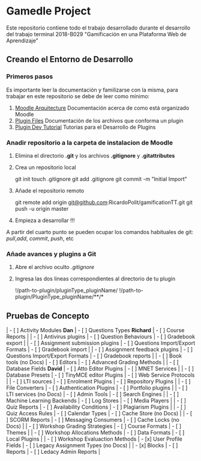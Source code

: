 # Gamedle Project

Este repositorio contiene todo el trabajo desarrollado durante el desarrollo del trabajo terminal 2018-B029 "Gamificación en una Plataforma Web de Aprendizaje"

## Creando el Entorno de Desarrollo

### Primeros pasos

Es importante leer la documentación y familizarse con la misma, para trabajar en este repositorio se debe de leer como mínimo:

1. [Moodle Arquitecture](https://docs.moodle.org/dev/Moodle_architecture) Documentación acerca de como está organizado Moodle
2. [Plugin Files](https://docs.moodle.org/dev/Plugin_files#db.2Finstall.xml) Documentación de los archivos que conforma un plugin
3. [Plugin Dev Tutorial](https://docs.moodle.org/dev/Tutorial) Tutorias para el Desarrollo de Plugins


### Anadir repositorio a la carpeta de instalacion de Moodle

1. Elimina el directorio **.git** y los archivos **.gitignore** y **.gitattributes**
2. Crea un repositorio local

    git init
    touch .gitignore
    git add .gitignore
    git commit -m "Initial Import"

3. Añade el repositorio remoto

    git remote add origin git@github.com:RicardoPolit/gamificationTT.git
    git push -u origin master

4. Empieza a desarrollar !!!

A partir del cuarto punto se pueden ocupar los comandos habituales de git: *pull*,*add*, *commit*, *push*, etc


### Añade avances y plugins a Git

1. Abre el archivo oculto *.gitignore*
2. Ingresa las dos lineas correspondientes al directorio de tu plugin

    !/path-to-plugin/pluginType_pluginName/
    !/path-to-plugin/PluginType_pluginName/**/*

## Pruebas de Concepto
| - [ ] Activity Modules **Dan**      | - [ ] Questions Types **Richard**           | - [ ] Course Reports              |
| - [ ] Antivirus plugins             | - [ ] Question Behaviours                   | - [ ] Gradebook export            |
| - [ ] Assignment submission plugins | - [ ] Questions Import/Export Formats       | - [ ] Gradebook import            |
| - [ ] Assignment feedback plugins   | - [ ] Questions Import/Export Formats       | - [ ] Gradebook reports           |
| - [ ] Book tools (no Docs)          | - [ ] Editors                               | - [ ] Advanced Grading Methods    |
| - [ ] Database Fields **David**     | - [ ] Atto Editor Plugins                   | - [ ] MNET Services               |
| - [ ] Database Presets              | - [ ] TinyMCE editor Plugins                | - [ ] Web Service Protocols       |
| - [ ] LTI sources                   | - [ ] Enrolment Plugins                     | - [ ] Repository Plugins          |
| - [ ] File Converters               | - [ ] Authentication Plugins                | - [ ] Portfolio plugins           |
| - [ ] LTI services (no Docs)        | - [ ] Admin Tools                           | - [ ] Search Engines              |
| - [ ] Machine Learning Backends     | - [ ] Log Stores                            | - [ ] Media Players               |
| - [ ] Quiz Reports                  | - [ ] Availability Conditions               | - [ ] Plagiarism Plugins          |
| - [ ] Quiz Access Rules             | - [ ] Calendar Types                        | - [ ] Cache Store (no Docs)       |
| - [ ] SCORM Reports                 | - [ ] Messaging Consumers                   | - [ ] Cache Locks (no Docs)       |
| - [ ] Workshop Grading Strategies   | - [ ] Course Formats                        | - [ ] Themes                      |
| - [ ] Workshop Allocations Methods  | - [ ] Data Formats                          | - [ ] Local Plugins               |
| - [ ] Workshop Evaluaction Methods  | - [x] User Profile Fields                   | - [ ] Legacy Assignment Types (no Docs) |
| - [x] Blocks                        | - [ ] Reports                               | - [ ] Ledacy Admin Reports        |



